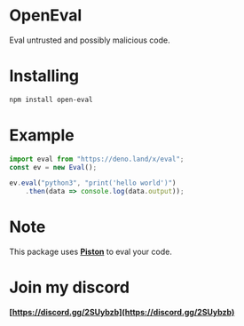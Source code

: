 # OpenEval
Eval untrusted and possibly malicious code.

# Installing

```sh
npm install open-eval
```

# Example

```js
import eval from "https://deno.land/x/eval";
const ev = new Eval();

ev.eval("python3", "print('hello world')")
    .then(data => console.log(data.output));
```

# Note
This package uses **[Piston](https://github.com/engineer-man/piston)** to eval your code.

# Join my discord
**[https://discord.gg/2SUybzb](https://discord.gg/2SUybzb)**